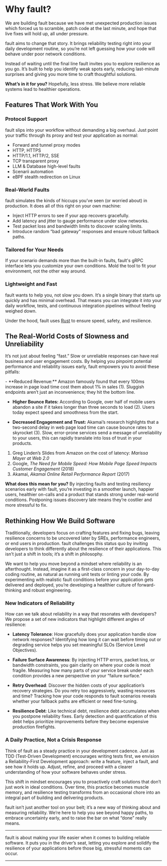 # Why <span class="f">fault</span>?

We are building <span class="f">fault</span> because we have met unexpected production
issues which forced us to scramble, patch code at the last minute, and hope
that live fixes will hold up, all under pressure.

<span class="f">fault</span> aims to change that story. It brings reliability testing right
into your daily development routine, so you’re not left guessing how your code
will behave under poor network conditions.

Instead of waiting until the final line <span class="f">fault</span> invites you to explore resilience
as you go. It’s built to help you identify weak spots early, reducing last-minute
surprises and giving you more time to craft thoughtful solutions.

**What’s in it for you?** Hopefully, less stress. We believe more reliable
systems lead to healthier operations.

## Features That Work With You

### Protocol Support

<span class="f">fault</span> slips into your workflow without demanding a big overhaul. Just point your
traffic through its proxy and test your application as normal:

- Forward and tunnel proxy modes
- HTTP, HTTPS
- HTTP/1.1, HTTP/2, SSE
- TCP transparent proxy
- LLM & Database high-level faults
- Scenarii automation
- eBPF stealth redirection on Linux

### Real-World Faults

<span class="f">fault</span> simulates the kinds of hiccups you’ve seen (or worried about) in
production. It does all of this right on your own machine:

- Inject HTTP errors to see if your app recovers gracefully.
- Add latency and jitter to gauge performance under slow networks.
- Test packet loss and bandwidth limits to discover scaling limits.
- Introduce random “bad gateway” responses and ensure robust fallback paths.

### Tailored for Your Needs

If your scenario demands more than the built-in faults, <span class="f">fault</span>'s gRPC interface
lets you customize your own conditions. Mold the tool to fit your environment,
not the other way around.

### Lightweight and Fast

<span class="f">fault</span> wants to help you, not slow you down. It’s a single binary that starts up
quickly and has minimal overhead. That means you can integrate it into your
daily workflow, tests, and continuous integration pipelines without feeling
weighed down.

Under the hood, <span class="f">fault</span> uses [Rust](https://www.rust-lang.org/) to ensure speed,
safety, and resilience.

## The Real-World Costs of Slowness and Unreliability

It’s not just about feeling “fast.” Slow or unreliable responses can have real
business and user engagement costs. By
helping you pinpoint potential performance and reliability issues early, <span class="f">fault</span>
empowers you to avoid these pitfalls:

<div class="annotate" markdown>
- **Reduced Revenue:** Amazon famously found that every 100ms increase in page
  load time cost them about 1% in sales (1). Sluggish endpoints aren’t just an
  inconvenience; they hit the bottom line.

- **Higher Bounce Rates:** According to Google, over half of mobile users abandon
  a site if it takes longer than three seconds to load (2). Users today expect speed
  and smoothness from the start.
  
- **Decreased Engagement and Trust:** Akamai’s research highlights that a two-second
  delay in web page load time can cause bounce rates to skyrocket (3). Slow, error-prone
  services send a message of unreliability to your users, this can rapidly
  translate into loss of trust in your products.
</div>

1. Greg Linden’s Slides from Amazon on the cost of latency: *Marissa Mayer at Web 2.0*  
2. Google, *The Need for Mobile Speed: How Mobile Page Speed Impacts Customer Engagement* (2018)  
3. Akamai, *Akamai Online Retail Performance Report* (2017)

**What does this mean for you?** By injecting faults and testing
resiliency scenarios early with <span class="f">fault</span>, you’re investing in a smoother launch,
happier users, healthier on-calls and a product that stands strong under
real-world conditions. Postponing issues discovery late means they’re
costlier and more stressful to fix.

## Rethinking How We Build Software

Traditionally, developers focus on crafting features and fixing bugs, leaving
resilience concerns to be uncovered later by SREs, performance engineers, or end
users in production. <span class="f">fault</span> challenges this status quo by inviting developers to
think differently about the resilience of their applications. This isn’t just a
shift in tools; it’s a shift in philosophy.

We want to help you move beyond a mindset where reliability is an afterthought.
Instead, imagine it as a first-class concern in your day-to-day coding routine,
as natural as running unit tests or linting your code. By experimenting with
realistic fault conditions before your application gets delivered and deployed,
you’re developing a healthier culture of forward-thinking and robust engineering.

### New Indicators of Reliability

How can we talk about reliability in a way that resonates with developers? We
propose a set of new indicators that highlight different angles of resilience:

- **Latency Tolerance**: How gracefully does your application handle slow
  network responses? Identifying how long it can wait before timing out or
  degrading service helps you set meaningful SLOs (Service Level Objectives).

- **Failure Surface Awareness**: By injecting HTTP errors, packet loss, or
  bandwidth constraints, you gain clarity on where your code is most fragile.
  Measuring how many parts of your service break under each condition provides
  a new perspective on your “failure surface.”

- **Retry Overhead**: Discover the hidden costs of your application’s recovery
  strategies. Do you retry too aggressively, wasting resources and time?
  Tracking how your code responds to fault scenarios reveals whether your
  fallback paths are efficient or need fine-tuning.

- **Resilience Debt**: Like technical debt, resilience debt accumulates when you
  postpone reliability fixes. Early detection and quantification of this debt
  helps prioritize improvements before they become expensive production
  firefights.

### A Daily Practice, Not a Crisis Response

Think of <span class="f">fault</span> as a steady practice in your development cadence. Just as TDD
(Test-Driven Development) encourages writing tests first, we envision a
Reliability-First Development approach: write a feature, inject a fault, and see
how it holds up. Adjust, refine, and proceed with a clearer understanding of how
your software behaves under stress.

This shift in mindset encourages you to proactively craft solutions that don’t
just work in ideal conditions. Over time, this practice becomes muscle memory,
and resilience testing transforms from an occasional chore into an integral part
of building and delivering products.

<span class="f">fault</span> isn’t just another tool on your belt; it’s a new way of thinking about and
measuring reliability. We’re here to help you see beyond happy paths, to embrace
uncertainty early, and to raise the bar on what “done” really means.


---

<span class="f">fault</span> is about making your life easier when it comes to building reliable
software. It puts you in the driver’s seat, letting you explore and solidify the
resilience of your applications before those big, stressful moments can occur.

---
